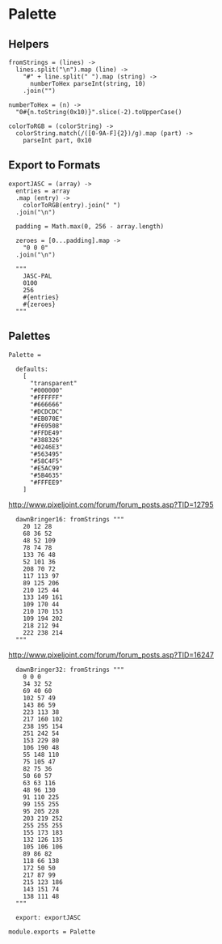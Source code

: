 Palette
=======

Helpers
-------



    fromStrings = (lines) ->
      lines.split("\n").map (line) ->
        "#" + line.split(" ").map (string) ->
          numberToHex parseInt(string, 10)
        .join("")

    numberToHex = (n) ->
      "0#{n.toString(0x10)}".slice(-2).toUpperCase()

    colorToRGB = (colorString) ->
      colorString.match(/([0-9A-F]{2})/g).map (part) ->
        parseInt part, 0x10

Export to Formats
-----------------

    exportJASC = (array) ->
      entries = array
      .map (entry) ->
        colorToRGB(entry).join(" ")
      .join("\n")

      padding = Math.max(0, 256 - array.length)

      zeroes = [0...padding].map ->
        "0 0 0"
      .join("\n")

      """
        JASC-PAL
        0100
        256
        #{entries}
        #{zeroes}
      """

Palettes
--------

    Palette =

      defaults:
        [
          "transparent"
          "#000000"
          "#FFFFFF"
          "#666666"
          "#DCDCDC"
          "#EB070E"
          "#F69508"
          "#FFDE49"
          "#388326"
          "#0246E3"
          "#563495"
          "#58C4F5"
          "#E5AC99"
          "#5B4635"
          "#FFFEE9"
        ]

http://www.pixeljoint.com/forum/forum_posts.asp?TID=12795

      dawnBringer16: fromStrings """
        20 12 28
        68 36 52
        48 52 109
        78 74 78
        133 76 48
        52 101 36
        208 70 72
        117 113 97
        89 125 206
        210 125 44
        133 149 161
        109 170 44
        210 170 153
        109 194 202
        218 212 94
        222 238 214
      """

http://www.pixeljoint.com/forum/forum_posts.asp?TID=16247

      dawnBringer32: fromStrings """
        0 0 0
        34 32 52
        69 40 60
        102 57 49
        143 86 59
        223 113 38
        217 160 102
        238 195 154
        251 242 54
        153 229 80
        106 190 48
        55 148 110
        75 105 47
        82 75 36
        50 60 57
        63 63 116
        48 96 130
        91 110 225
        99 155 255
        95 205 228
        203 219 252
        255 255 255
        155 173 183
        132 126 135
        105 106 106
        89 86 82
        118 66 138
        172 50 50
        217 87 99
        215 123 186
        143 151 74
        138 111 48
      """

      export: exportJASC

    module.exports = Palette
